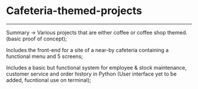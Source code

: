 # Cafeteria-themed-projects

----------------------------------------------------------------------------

Summary -> Various projects that are either coffee or coffee shop themed. (basic proof of concept);

Includes the front-end for a site of a near-by cafeteria containing a functional menu and 5 screens;

Includes a basic but functional system for employee & stock maintenance, customer service and order history in Python (User interface yet to be added, fucntional use on terminal);
